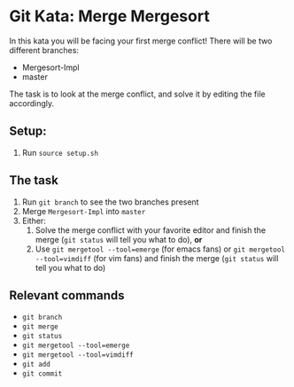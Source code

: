 # Git Kata: Merge Mergesort
In this kata you will be facing your first merge conflict!
There will be two different branches:

* Mergesort-Impl
* master

The task is to look at the merge conflict, and solve it by editing the file accordingly.

## Setup:

1. Run `source setup.sh`

## The task

1. Run `git branch` to see the two branches present
2. Merge `Mergesort-Impl` into `master`
3. Either:
   1. Solve the merge conflict with your favorite editor and finish the merge (`git status` will tell you what to do), **or**
   2. Use `git mergetool --tool=emerge` (for emacs fans) or `git mergetool --tool=vimdiff` (for vim fans) and finish the merge (`git status` will tell you what to do)

## Relevant commands
- `git branch`
- `git merge`
- `git status`
- `git mergetool --tool=emerge`
- `git mergetool --tool=vimdiff`
- `git add`
- `git commit`

